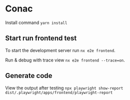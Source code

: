# Conac
Install command
`yarn install`

## Start run frontend test

To start the development server run
`nx e2e frontend`.

Run & debug with trace view
`nx e2e frontend --trace=on`.

## Generate code

View the output after testing
`npx playwright show-report dist/.playwright/apps/frontend/playwright-report`

